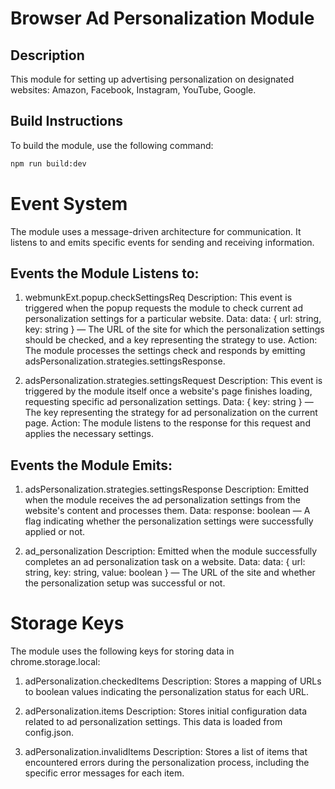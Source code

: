# Browser Ad Personalization Module

## Description
This module for setting up advertising personalization on designated websites: Amazon, Facebook, Instagram, YouTube, Google.

## Build Instructions
To build the module, use the following command:
```bash
npm run build:dev
```

# Event System
The module uses a message-driven architecture for communication. It listens to and emits specific events for sending and receiving information.

## Events the Module Listens to:
1. webmunkExt.popup.checkSettingsReq
Description: This event is triggered when the popup requests the module to check current ad personalization settings for a particular website.
Data:
  data: { url: string, key: string } — The URL of the site for which the personalization settings should be checked, and a key representing the strategy to use.
Action: The module processes the settings check and responds by emitting adsPersonalization.strategies.settingsResponse.

2. adsPersonalization.strategies.settingsRequest
Description: This event is triggered by the module itself once a website's page finishes loading, requesting specific ad personalization settings.
Data:
  { key: string } — The key representing the strategy for ad personalization on the current page.
Action: The module listens to the response for this request and applies the necessary settings.

## Events the Module Emits:
1. adsPersonalization.strategies.settingsResponse
Description: Emitted when the module receives the ad personalization settings from the website's content and processes them.
Data:
  response: boolean — A flag indicating whether the personalization settings were successfully applied or not.

2. ad_personalization
Description: Emitted when the module successfully completes an ad personalization task on a website.
Data:
  data: { url: string, key: string, value: boolean } — The URL of the site and whether the personalization setup was successful or not.

# Storage Keys
The module uses the following keys for storing data in chrome.storage.local:

1. adPersonalization.checkedItems
Description: Stores a mapping of URLs to boolean values indicating the personalization status for each URL.

2. adPersonalization.items
Description: Stores initial configuration data related to ad personalization settings. This data is loaded from config.json.

3. adPersonalization.invalidItems
Description: Stores a list of items that encountered errors during the personalization process, including the specific error messages for each item.